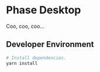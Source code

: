 # Phase Desktop

Coo, coo, coo...

## Developer Environment

```sh
# Install dependencies.
yarn install
```
